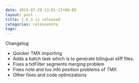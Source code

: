 ```yaml
---
date: 2019-07-29 13:01:17+08:00
layout: post
title: 1.6.3 is released
categories: releasenote
tags: 
---
```


Changelog:

* Quicker TMX importing 
* Adds a batch task which is to generate bilingual xliff files.
* Fixes a txtFilter segments merging problem 
* Fixes note and tuv info position problems of TMX
* Other fixes and code optimizations



